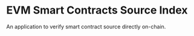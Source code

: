 # EVM Smart Contracts Source Index

An application to verify smart contract source
directly on-chain.
